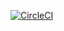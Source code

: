 [![CircleCI](https://circleci.com/gh/sanshirookazaki/bj/tree/master.svg?style=svg)](https://circleci.com/gh/sanshirookazaki/bj/tree/master)